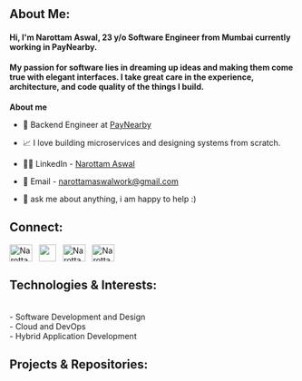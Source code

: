 # <h2 align="left">About Me:</h2>

#### Hi, I'm Narottam Aswal, 23 y/o Software Engineer from Mumbai currently working in PayNearby.
#### My passion for software lies in dreaming up ideas and making them come true with elegant interfaces. I take great care in the experience, architecture, and code quality of the things I build.

**About me**

- 💼 Backend Engineer at [PayNearby](https://paynearby.in/)

- 📈 I love building microservices and designing systems from scratch.
  
- 🙋‍♀️ LinkedIn - <a href="https://www.linkedin.com/in/narottamaswal/">Narottam Aswal</a>

- 💼 Email - [narottamaswalwork@gmail.com](mailto:narottamaswalwork@gmail.com)
  
- 💬 ask me about anything, i am happy to help :)


<h2 align="left">Connect:</h2>
<p align="left">
<a href="https://linkedin.com/in/narottamaswal" target="blank"><img align="center" src="https://raw.githubusercontent.com/rahuldkjain/github-profile-readme-generator/master/src/images/icons/Social/linked-in-alt.svg" alt="NarottamAswal" height="30" width="40" /></a>&nbsp;&nbsp;
  <a href="https://www.hackerrank.com/narottam98678" target="blank"><img align="center" src="https://upload.wikimedia.org/wikipedia/commons/4/40/HackerRank_Icon-1000px.png" height="30" width="30" /></a>&nbsp;&nbsp;
  <a href="https://leetcode.com/narottam12/" target="blank"><img align="center" src="https://upload.wikimedia.org/wikipedia/commons/1/19/LeetCode_logo_black.png" alt="NarottamAswal" height="30" width="40" /></a>&nbsp;&nbsp;
  <a href="https://twitter.com/wolfstorm_01" target="blank"><img align="center" src="https://raw.githubusercontent.com/rahuldkjain/github-profile-readme-generator/master/src/images/icons/Social/twitter.svg" alt="NarottamAswal" height="30" width="40" /></a>
 


<h2 align="left">Technologies & Interests:</h2>
</br>
- Software Development and Design
</br>
- Cloud and DevOps
</br>
- Hybrid Application Development

<h2 align="left">Projects & Repositories:</h2>
